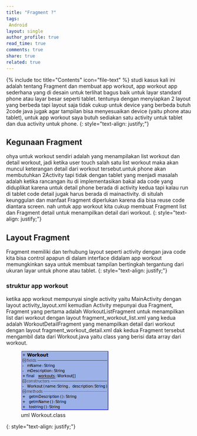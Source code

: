 ```yaml
---
title: "Fragment ?"
tags:
 Android
layout: single
author_profile: true
read_time: true
comments: true
share: true
related: true
---
```

{% include toc title="Contents" icon="file-text" %}
studi kasus kali ini adalah tentang Fragment dan membuat app workout, app workout app sederhana yang di desain untuk terlihat bagus baik untuk layar standard phone atau layar besar seperti tablet. tentunya dengan menyiapkan 2 layout yang berbeda tapi layout saja tidak cukup untuk device yang berbeda butuh 2code java jugak agar tampilan bisa menyesuaikan device (yaitu phone atau tablet), untuk app workout saya butuh sediakan satu activity untuk tablet dan dua activity untuk phone.
{: style="text-align: justify;"}

## Kegunaan Fragment
ohya untuk workout sendiri adalah yang menampilakan list workout dan detail workout, jadi ketika user touch salah satu list workout maka akan muncul keterangan detail dari workout tersebut.untuk phone akan membutuhkan 2Activity tapi tidak dengan tablet yang menjadi masalah adalah ketika rancangan itu di implementasikan bakal ada code yang diduplikat karena untuk detail phone berada di activity kedua tapi kalau run di tablet code detail jugak harus berada di mainactivity. di situlah keunggulan dan manfaat Fragment diperlukan karena dia bisa reuse code diantara screen. nah untuk app workout kita cukup membuat Fragment list dan Fragment detail untuk menampilkan detail dari workout.
{: style="text-align: justify;"}

## Layout Fragment
Fragment memiliki dan terhubung layout seperti activity dengan java code kita bisa control apapun di dalam interface didalam app workout memungkinkan saya untuk membuat tampilan bertingkah tergantung dari ukuran layar untuk phone atau tablet.
{: style="text-align: justify;"}

### struktur app workout
ketika app workout mempunyai single activity yaitu MainActivity dengan layout activity_layout.xml kemudian Activity mepunyai dua Fragment, Fragment yang pertama adalah WorkoutListFragment untuk menampilkan list dari workout dengan layout fragment_workout_list.xml yang kedua adalah WorkoutDetailFragment yang menampilkan detail dari workout dengan layout fragment_workout_detail.xml dak kedua Fragment tersebut mengambil data dari Workout.java yaitu class yang berisi data array dari workout.
<figure style="width:400px" class="align-center">
<img src="/images/wrkcls.png">
<figcaption>uml Workout.class</figcaption>
</figure>

{: style="text-align: justify;"}

